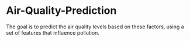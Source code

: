# Air-Quality-Prediction
The goal is to predict the air quality levels based on these factors, using a set of features that influence pollution.
